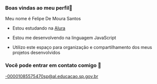 ### Boas vindas ao meu perfil👊


Meu nome é Felipe De Moura Santos

- Estou estudando na [Alura](hhtps://www.aluracom.br)

- Estou me desenvolvendo na linguagem JavaScript

- Utilizo este espaço para organização e compartilhamento dos meus projetos desenvolvidos

### Você pode entrar em contato comigo 📧

-00001085575470sp@al.educacao.sp.gov.br
